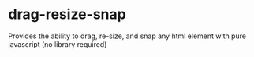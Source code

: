 # drag-resize-snap
Provides the ability to drag, re-size, and snap any html element with pure javascript (no library required)
